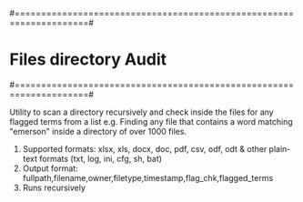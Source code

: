 #====================================================================#
#                     Files directory Audit                          #
#====================================================================#

Utility to scan a directory recursively and check inside the files for any flagged terms from a list
  e.g. Finding any file that contains a word matching "emerson" inside a directory of over 1000 files.

1. Supported formats: xlsx, xls, docx, doc, pdf, csv, odf, odt & other plain-text formats (txt, log, ini, cfg, sh, bat)
2. Output format: fullpath,filename,owner,filetype,timestamp,flag_chk,flagged_terms
3. Runs recursively
